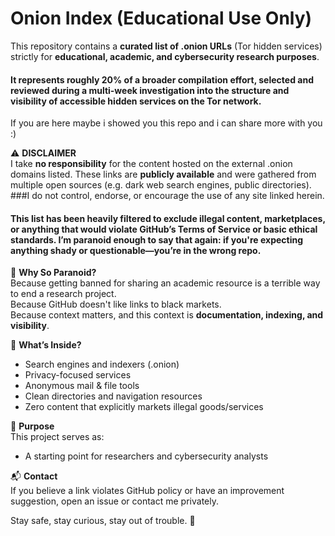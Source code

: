 #  Onion Index  (Educational Use Only)

This repository contains a **curated list of .onion URLs** (Tor hidden services) strictly for **educational, academic, and cybersecurity research purposes**.
#### It represents roughly **20% of a broader compilation effort**, selected and reviewed during a **multi-week investigation** into the structure and visibility of accessible hidden services on the Tor network.


If you are here maybe i showed you this repo and i can share more with you :)

⚠️ **DISCLAIMER**  
I take **no responsibility** for the content hosted on the external .onion domains listed. These links are **publicly available** and were gathered from multiple open sources (e.g. dark web search engines, public directories).
###I do not control, endorse, or encourage the use of any site linked herein.

#### This list has been **heavily filtered** to exclude illegal content, marketplaces, or anything that would violate GitHub’s Terms of Service or basic ethical standards. I’m **paranoid** enough to say that again: if you're expecting anything shady or questionable—**you’re in the wrong repo**.

🔐 **Why So Paranoid?**  
Because getting banned for sharing an academic resource is a terrible way to end a research project.  
Because GitHub doesn't like links to black markets.  
Because context matters, and this context is **documentation, indexing, and visibility**.


🧭 **What’s Inside?**  
- Search engines and indexers (.onion)
- Privacy-focused services
- Anonymous mail & file tools
- Clean directories and navigation resources
- Zero content that explicitly markets illegal goods/services

🧪 **Purpose**  
This project serves as:
- A starting point for researchers and cybersecurity analysts


📬 **Contact**  
If you believe a link violates GitHub policy or have an improvement suggestion, open an issue or contact me privately.

Stay safe, stay curious, stay out of trouble. 🫡
